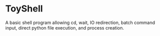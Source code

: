 # ToyShell
A basic shell program allowing cd, wait, IO redirection, batch command input, direct python file execution, and process creation.
